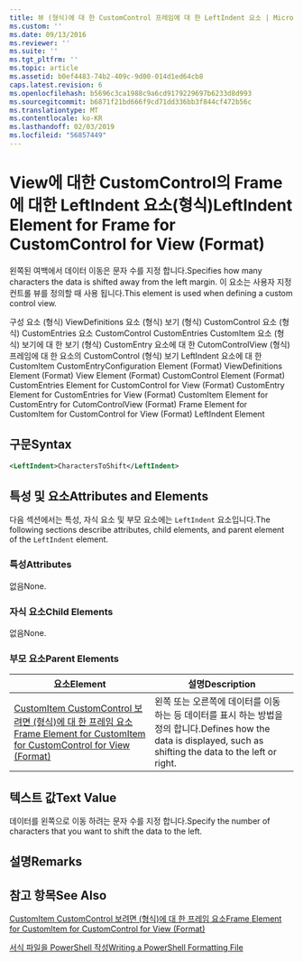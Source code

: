```yaml
---
title: 뷰 (형식)에 대 한 CustomControl 프레임에 대 한 LeftIndent 요소 | Microsoft Docs
ms.custom: ''
ms.date: 09/13/2016
ms.reviewer: ''
ms.suite: ''
ms.tgt_pltfrm: ''
ms.topic: article
ms.assetid: b0ef4483-74b2-409c-9d00-014d1ed64cb8
caps.latest.revision: 6
ms.openlocfilehash: b5696c3ca1988c9a6cd9179229697b6233d8d993
ms.sourcegitcommit: b6871f21bd666f9cd71dd336bb3f844cf472b56c
ms.translationtype: MT
ms.contentlocale: ko-KR
ms.lasthandoff: 02/03/2019
ms.locfileid: "56857449"
---
```

# <a name="leftindent-element-for-frame-for-customcontrol-for-view-format"></a><span data-ttu-id="5f234-102">View에 대한 CustomControl의 Frame에 대한 LeftIndent 요소(형식)</span><span class="sxs-lookup"><span data-stu-id="5f234-102">LeftIndent Element for Frame for CustomControl for View (Format)</span></span>

<span data-ttu-id="5f234-103">왼쪽된 여백에서 데이터 이동은 문자 수를 지정 합니다.</span><span class="sxs-lookup"><span data-stu-id="5f234-103">Specifies how many characters the data is shifted away from the left margin.</span></span> <span data-ttu-id="5f234-104">이 요소는 사용자 지정 컨트롤 뷰를 정의할 때 사용 됩니다.</span><span class="sxs-lookup"><span data-stu-id="5f234-104">This element is used when defining a custom control view.</span></span>

<span data-ttu-id="5f234-105">구성 요소 (형식) ViewDefinitions 요소 (형식) 보기 (형식) CustomControl 요소 (형식) CustomEntries 요소 CustomControl CustomEntries CustomItem 요소 (형식) 보기에 대 한 보기 (형식) CustomEntry 요소에 대 한 CutomControlView (형식) 프레임에 대 한 요소의 CustomControl (형식) 보기 LeftIndent 요소에 대 한 CustomItem CustomEntry</span><span class="sxs-lookup"><span data-stu-id="5f234-105">Configuration Element (Format) ViewDefinitions Element (Format) View Element (Format) CustomControl Element (Format) CustomEntries Element for CustomControl for View (Format) CustomEntry Element for CustomEntries for View (Format) CustomItem Element for CustomEntry for CutomControlView (Format) Frame Element for CustomItem for CustomControl for View (Format) LeftIndent Element</span></span>

## <a name="syntax"></a><span data-ttu-id="5f234-106">구문</span><span class="sxs-lookup"><span data-stu-id="5f234-106">Syntax</span></span>

```xml
<LeftIndent>CharactersToShift</LeftIndent>
```

## <a name="attributes-and-elements"></a><span data-ttu-id="5f234-107">특성 및 요소</span><span class="sxs-lookup"><span data-stu-id="5f234-107">Attributes and Elements</span></span>

<span data-ttu-id="5f234-108">다음 섹션에서는 특성, 자식 요소 및 부모 요소에는 `LeftIndent` 요소입니다.</span><span class="sxs-lookup"><span data-stu-id="5f234-108">The following sections describe attributes, child elements, and parent element of the `LeftIndent` element.</span></span>

### <a name="attributes"></a><span data-ttu-id="5f234-109">특성</span><span class="sxs-lookup"><span data-stu-id="5f234-109">Attributes</span></span>

<span data-ttu-id="5f234-110">없음</span><span class="sxs-lookup"><span data-stu-id="5f234-110">None.</span></span>

### <a name="child-elements"></a><span data-ttu-id="5f234-111">자식 요소</span><span class="sxs-lookup"><span data-stu-id="5f234-111">Child Elements</span></span>

<span data-ttu-id="5f234-112">없음</span><span class="sxs-lookup"><span data-stu-id="5f234-112">None.</span></span>

### <a name="parent-elements"></a><span data-ttu-id="5f234-113">부모 요소</span><span class="sxs-lookup"><span data-stu-id="5f234-113">Parent Elements</span></span>

|<span data-ttu-id="5f234-114">요소</span><span class="sxs-lookup"><span data-stu-id="5f234-114">Element</span></span>|<span data-ttu-id="5f234-115">설명</span><span class="sxs-lookup"><span data-stu-id="5f234-115">Description</span></span>|
|-------------|-----------------|
|[<span data-ttu-id="5f234-116">CustomItem CustomControl 보려면 (형식)에 대 한 프레임 요소</span><span class="sxs-lookup"><span data-stu-id="5f234-116">Frame Element for CustomItem for CustomControl for View (Format)</span></span>](./frame-element-for-customitem-for-customcontrol-for-view-format.md)|<span data-ttu-id="5f234-117">왼쪽 또는 오른쪽에 데이터를 이동 하는 등 데이터를 표시 하는 방법을 정의 합니다.</span><span class="sxs-lookup"><span data-stu-id="5f234-117">Defines how the data is displayed, such as shifting the data to the left or right.</span></span>|

## <a name="text-value"></a><span data-ttu-id="5f234-118">텍스트 값</span><span class="sxs-lookup"><span data-stu-id="5f234-118">Text Value</span></span>

<span data-ttu-id="5f234-119">데이터를 왼쪽으로 이동 하려는 문자 수를 지정 합니다.</span><span class="sxs-lookup"><span data-stu-id="5f234-119">Specify the number of characters that you want to shift the data to the left.</span></span>

## <a name="remarks"></a><span data-ttu-id="5f234-120">설명</span><span class="sxs-lookup"><span data-stu-id="5f234-120">Remarks</span></span>

## <a name="see-also"></a><span data-ttu-id="5f234-121">참고 항목</span><span class="sxs-lookup"><span data-stu-id="5f234-121">See Also</span></span>

[<span data-ttu-id="5f234-122">CustomItem CustomControl 보려면 (형식)에 대 한 프레임 요소</span><span class="sxs-lookup"><span data-stu-id="5f234-122">Frame Element for CustomItem for CustomControl for View (Format)</span></span>](./frame-element-for-customitem-for-customcontrol-for-view-format.md)

[<span data-ttu-id="5f234-123">서식 파일을 PowerShell 작성</span><span class="sxs-lookup"><span data-stu-id="5f234-123">Writing a PowerShell Formatting File</span></span>](./writing-a-powershell-formatting-file.md)
